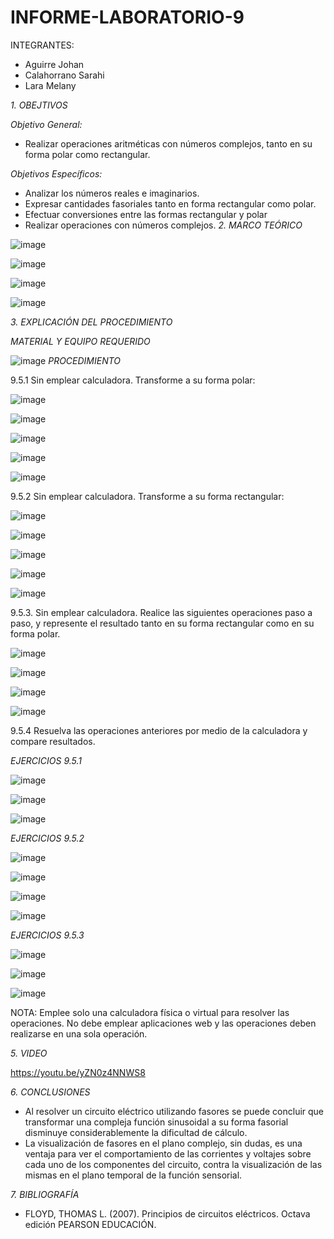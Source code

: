 # INFORME-LABORATORIO-9

INTEGRANTES:

* Aguirre Johan 
* Calahorrano Sarahi 
* Lara Melany

*1. OBEJTIVOS*

  *Objetivo General:*
  
  * Realizar operaciones aritméticas con números complejos, tanto en su forma polar como rectangular. 
  
  *Objetivos Específicos:*
* Analizar los números reales e imaginarios.  
* Expresar cantidades fasoriales tanto en forma rectangular como polar. 
* Efectuar conversiones entre las formas rectangular y polar 
* Realizar operaciones con números complejos. 
*2. MARCO TEÓRICO*

![image](https://user-images.githubusercontent.com/105020538/221105113-79661975-a437-48ca-9ba0-eb6808f5ced6.png)

![image](https://user-images.githubusercontent.com/105020538/221105150-9acd17e9-33b9-47f9-8ef6-bae861c410c5.png)

![image](https://user-images.githubusercontent.com/105020538/221105185-9d9a8da6-f346-455b-a5e2-6d8cbeb42491.png)

![image](https://user-images.githubusercontent.com/105020538/221105294-70af593c-dfcc-4ae8-9ae7-d5258597f28a.png)

*3.	EXPLICACIÓN DEL PROCEDIMIENTO*

*MATERIAL Y EQUIPO REQUERIDO*

![image](https://user-images.githubusercontent.com/105020538/221103633-b7d05a6c-b191-4654-95e1-e3b411941976.png)
*PROCEDIMIENTO*

9.5.1 Sin emplear calculadora. Transforme a su forma polar: 

![image](https://user-images.githubusercontent.com/105020538/221103871-c20bd474-f5a7-4799-bee5-97fcf2c5c1c3.png)

![image](https://user-images.githubusercontent.com/105020538/221103960-51b9ab30-5bf7-401f-b159-f08190df6a49.png)

![image](https://user-images.githubusercontent.com/105020538/221104002-e6d63f3f-4e33-46c9-ad98-5e08ea01fce5.png)

![image](https://user-images.githubusercontent.com/105020538/221104041-a5af9ea3-8839-4986-baf8-ed4ee2c9a272.png)

![image](https://user-images.githubusercontent.com/105020538/221104089-442f3ed8-b568-4aa6-93e8-9204c3c48e5b.png)

9.5.2 Sin emplear calculadora. Transforme a su forma rectangular: 

![image](https://user-images.githubusercontent.com/105020538/221104133-1aa17567-157f-4201-a793-80f175f4550b.png)

![image](https://user-images.githubusercontent.com/105020538/221104155-3322b871-807b-49f3-874b-9a707e0e0293.png)

![image](https://user-images.githubusercontent.com/105020538/221104166-4ea07efc-b3bc-4dbd-9efc-df109f3dafd1.png)

![image](https://user-images.githubusercontent.com/105020538/221104191-9a7e7b53-a613-4a19-b4ae-a9d6914928af.png)

![image](https://user-images.githubusercontent.com/105020538/221104213-f13f40b1-179d-448d-a3ea-d9cac0c30baf.png)

9.5.3. Sin emplear calculadora. Realice las siguientes operaciones paso a paso, y represente el resultado tanto en su forma rectangular como en su forma polar. 

![image](https://user-images.githubusercontent.com/105020538/221104242-9fc84cef-2473-44e3-b926-d3e44790afd8.png)

![image](https://user-images.githubusercontent.com/105020538/221197965-f8de0814-9371-470a-b4c6-53a8ce69ae83.png)

![image](https://user-images.githubusercontent.com/105020538/221198008-58f7f2e8-70a6-454c-b16a-c602d82cf964.png)

![image](https://user-images.githubusercontent.com/105020538/221198053-afcca074-4b9c-4f2b-ac05-69c21d7f2dc6.png)

9.5.4 Resuelva las operaciones anteriores por medio de la calculadora y compare resultados.

*EJERCICIOS 9.5.1* 

![image](https://user-images.githubusercontent.com/105020538/221104288-c8b100dc-1fc6-4806-96bc-0daf63abe5c6.png)

![image](https://user-images.githubusercontent.com/105020538/221104339-8990978f-e46c-4911-8fc2-3d15061b657c.png)

![image](https://user-images.githubusercontent.com/105020538/221104411-6179ad65-28d9-4490-875b-ae7bdd730ee0.png)

*EJERCICIOS 9.5.2*

![image](https://user-images.githubusercontent.com/105020538/221104877-1687e44e-47ac-4ec2-a8b7-e37ba823c010.png)

![image](https://user-images.githubusercontent.com/105020538/221104724-c321ec10-c0b0-4f2d-ae1c-4a5a32d57088.png)

![image](https://user-images.githubusercontent.com/105020538/221104759-138c8e32-92db-4a05-80ea-2e479d5ceb7f.png)

![image](https://user-images.githubusercontent.com/105020538/221104773-31e78df3-47b9-4ef2-aea6-2d40885501dd.png)

*EJERCICIOS 9.5.3*

![image](https://user-images.githubusercontent.com/105020538/221198159-614a1115-1ff0-4de2-bfb4-d62ddd16e834.png)

![image](https://user-images.githubusercontent.com/105020538/221198253-a5050091-d7cc-416e-8348-508feee65993.png)

![image](https://user-images.githubusercontent.com/105020538/221198296-595b70dd-6135-4d63-b930-885e918df72c.png)

NOTA: Emplee solo una calculadora física o virtual para resolver las operaciones. No debe emplear aplicaciones web y las operaciones deben realizarse en una sola operación. 

*5. VIDEO*

https://youtu.be/yZN0z4NNWS8

*6. CONCLUSIONES* 

* Al resolver un circuito eléctrico utilizando fasores se puede concluir que transformar una compleja función sinusoidal a su forma fasorial disminuye considerablemente la dificultad de cálculo. 
* La visualización de fasores en el plano complejo, sin dudas, es una ventaja para ver el comportamiento de las corrientes y voltajes sobre cada uno de los componentes del circuito, contra la 
visualización de las mismas en el plano temporal de la función sensorial.   

*7. BIBLIOGRAFÍA*

* FLOYD, THOMAS L. (2007). Principios de circuitos eléctricos. Octava edición PEARSON EDUCACIÓN.
